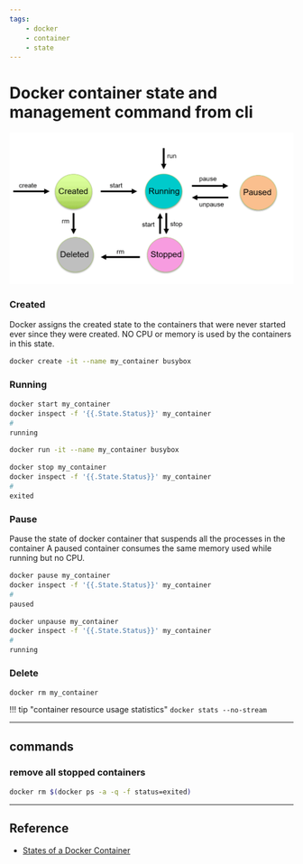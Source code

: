 ```yaml
---
tags:
    - docker
    - container
    - state
---
```


# Docker container state and management command from cli

![](images/docker_container_state.png)


### Created
Docker assigns the created state to the containers that were never started ever since they were created.
NO CPU or memory is used by the containers in this state.

```bash
docker create -it --name my_container busybox
```

### Running

```bash
docker start my_container
docker inspect -f '{{.State.Status}}' my_container
#
running
```

```bash
docker run -it --name my_container busybox
```

```bash
docker stop my_container
docker inspect -f '{{.State.Status}}' my_container
#
exited
```

### Pause
Pause the state of docker container that suspends all the processes in the container
A paused container consumes the same memory used while running but no CPU. 

```bash
docker pause my_container
docker inspect -f '{{.State.Status}}' my_container
#
paused
```

```bash
docker unpause my_container
docker inspect -f '{{.State.Status}}' my_container
#
running
```

### Delete

```
docker rm my_container
```

!!! tip "container resource usage statistics"
    ```
    docker stats --no-stream
    ```
     
---

## commands
### remove all stopped containers

```bash
docker rm $(docker ps -a -q -f status=exited)
```

---

## Reference
- [States of a Docker Container](https://www.baeldung.com/ops/docker-container-states)